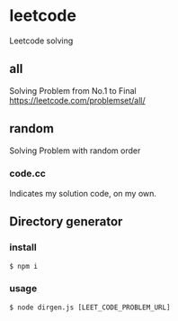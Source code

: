 # leetcode
Leetcode solving

## all
Solving Problem from No.1 to Final    
https://leetcode.com/problemset/all/

## random
Solving Problem with random order

### code.cc
Indicates my solution code, on my own.

## Directory generator

### install
```
$ npm i
```
### usage
```
$ node dirgen.js [LEET_CODE_PROBLEM_URL]
```